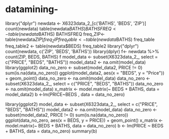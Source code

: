# datamining-
library("dplyr") 
newdata <- X6323data_2_[c('BATHS', 'BEDS', 'ZIP')] 
count(newdata) 
table(newdata$BATHS) 
BATHSFREQ <-table(newdata$BATHS) 
BATHSFREQ 
freq_ZIP<- table(newdata$ZIP) 
freq_ZIP 
freq_table <- table(newdata$BATHS) 
freq_table
freq_table2 <- table(newdata$BEDS) 
freq_table2 
library("dplyr")
count(newdata, c('ZIP', 'BEDS', 'BATHS')) 
library(dplyr)
f<- newdata %>% count(ZIP, BEDS, BATHS)
f
model_data <- subset(X6323data_2_, select = c("PRICE", "BEDS", "BATHS"))
model_data2 <- na.omit(model_data)
library(ggplot2)
data_no_zero <- subset(model_data2, PRICE != 0)
sum(is.na(data_no_zero))
ggplot(model_data2, aes(x = "BEDS", y = "Price")) + geom_point()
data_no_zero <- na.omit(model_data)
data_no_zero <- subset(X6323data_2_, select = c("PRICE", "BEDS", "BATHS"))
data_no_zero <- na.omit(model_data)
x_matrix <- model.matrix(~ BEDS + BATHS, data = model_data2)
b <-lm(PRICE~BEDS , data = data_no_zero)

library(ggplot2)
model_data <- subset(X6323data_2_, select = c("PRICE", "BEDS", "BATHS"))
model_data2 <- na.omit(model_data)
data_no_zero <- subset(model_data2, PRICE != 0)
sum(is.na(data_no_zero))
ggplot(data_no_zero, aes(x = BEDS, y = PRICE)) + geom_point()
x_matrix <- model.matrix(~ BEDS + BATHS, data = data_no_zero)
b <- lm(PRICE ~ BEDS + BATHS, data = data_no_zero)
summary(b)

